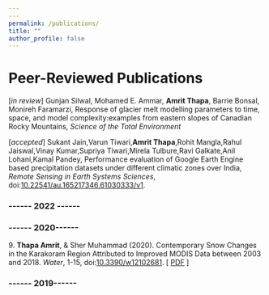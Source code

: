 ```yaml
---
---
permalink: /publications/
title: ""
author_profile: false
---
```


# Peer-Reviewed Publications

[_in review_] Gunjan Silwal, Mohamed E. Ammar, **Amrit Thapa**, Barrie Bonsal, Monireh Faramarzi, Response of glacier melt modelling parameters to time, space, and model complexity:examples from eastern slopes of Canadian Rocky Mountains, _Science of the Total Environment_

[_accepted_] Sukant Jain,Varun Tiwari,**Amrit Thapa**,Rohit Mangla,Rahul Jaiswal,Vinay Kumar,Supriya Tiwari,Mirela Tulbure,Ravi Galkate,Anil Lohani,Kamal Pandey, Performance evaluation of Google Earth Engine based precipitation datasets under different climatic zones over India, _Remote Sensing in Earth Systems Sciences_, doi:[10.22541/au.165217346.61030333/v1](https://doi.org/10.22541/au.165217346.61030333/v1).

### ------ 2022 ------


### ------ 2020------

9\. **Thapa Amrit**, & Sher Muhammad (2020). Contemporary Snow Changes in the Karakoram Region Attributed to Improved MODIS Data between 2003 and 2018. _Water_, 1-15, doi:[10.3390/w12102681](https://doi.org/10.3390/w12102681). [ [PDF](https://amrit-thapa-2044.github.io/files/Thapa_and_Muhammad_2020.pdf) ]

### ------ 2019------
